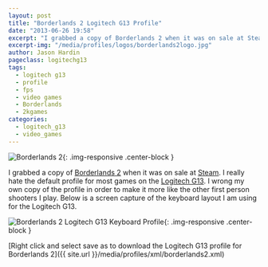 ```yaml
---
layout: post
title: "Borderlands 2 Logitech G13 Profile"
date: "2013-06-26 19:58"
excerpt: "I grabbed a copy of Borderlands 2 when it was on sale at Steam. I really hate the default profile for most games on the Logitech G13."
excerpt-img: "/media/profiles/logos/borderlands2logo.jpg"
author: Jason Hardin
pageclass: logitechg13
tags:
  - logitech g13
  - profile
  - fps
  - video games
  - Borderlands
  - 2kgames
categories:
  - logitech_g13
  - video_games
---
```

![Borderlands 2]({{site.url}}/media/profiles/logos/borderlands2logo.jpg){: .img-responsive  .center-block }

I grabbed a copy of [Borderlands 2](http://www.borderlands2.com/us/) when it was on sale at [Steam](http://store.steampowered.com/). I really hate the default profile for most games on the [Logitech G13](http://gaming.logitech.com/en-us/product/g13-advanced-gameboard). I wrong my own copy of the profile in order to make it more like the other first person shooters I play. Below is a screen capture of the keyboard layout I am using for the Logitech G13.

![Borderlands 2 Logitech G13 Keyboard Profile]({{site.url}}/media/profiles/layouts/borderlands2_keyboard_layout.png){: .img-responsive  .center-block }

[Right click and select save as to download the Logitech G13 profile for Borderlands 2]({{ site.url }}/media/profiles/xml/borderlands2.xml)
